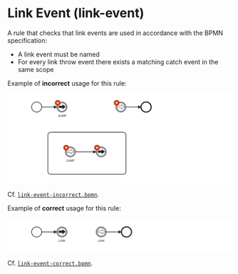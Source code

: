 # Link Event (link-event)

A rule that checks that link events are used in accordance with the BPMN specification:

* A link event must be named
* For every link throw event there exists a matching catch event in the same scope


Example of __incorrect__ usage for this rule:

![Incorrect usage example](./examples/link-event-incorrect.png)

Cf. [`link-event-incorrect.bpmn`](./examples/link-event-incorrect.bpmn).


Example of __correct__ usage for this rule:

![Correct usage example](./examples/link-event-correct.png)

Cf. [`link-event-correct.bpmn`](./examples/link-event-correct.bpmn).
